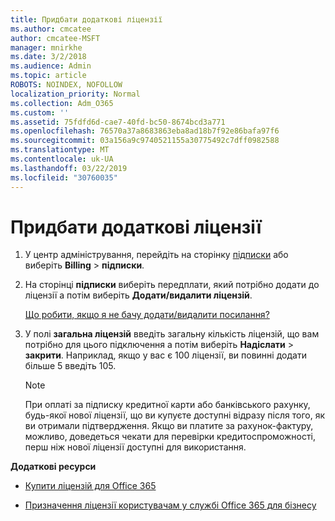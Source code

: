 ```yaml
---
title: Придбати додаткові ліцензії
ms.author: cmcatee
author: cmcatee-MSFT
manager: mnirkhe
ms.date: 3/2/2018
ms.audience: Admin
ms.topic: article
ROBOTS: NOINDEX, NOFOLLOW
localization_priority: Normal
ms.collection: Adm_O365
ms.custom: ''
ms.assetid: 75fdfd6d-cae7-40fd-bc50-8674bcd3a771
ms.openlocfilehash: 76570a37a8683863eba8ad18b7f92e86bafa97f6
ms.sourcegitcommit: 03a156a9c9740521155a30775492c7dff0982588
ms.translationtype: MT
ms.contentlocale: uk-UA
ms.lasthandoff: 03/22/2019
ms.locfileid: "30760035"
---
```

# <a name="buy-additional-licenses"></a>Придбати додаткові ліцензії

1. У центр адміністрування, перейдіть на сторінку [підписки](https://go.microsoft.com/fwlink/p/?linkid=842054) або виберіть **Billing** \> **підписки**.
    
2. На сторінці **підписки** виберіть передплати, який потрібно додати до ліцензії а потім виберіть **Додати/видалити ліцензій**.
    
    [Що робити, якщо я не бачу додати/видалити посилання?](https://support.office.com/article/36081d8d-b3fa-4948-8c34-e217bba825e1#bkmk_no_link)
    
3. У полі **загальна ліцензій** введіть загальну кількість ліцензій, що вам потрібно для цього підключення а потім виберіть **Надіслати** \> **закрити**. Наприклад, якщо у вас є 100 ліцензії, ви повинні додати більше 5 введіть 105.
    
    > [!NOTE]
    > При оплаті за підписку кредитної карти або банківського рахунку, будь-якої нової ліцензії, що ви купуєте доступні відразу після того, як ви отримали підтвердження. Якщо ви платите за рахунок-фактуру, можливо, доведеться чекати для перевірки кредитоспроможності, перш ніж нової ліцензії доступні для використання. 
  
 **Додаткові ресурси**
  
- [Купити ліцензій для Office 365](https://support.office.com/article/36081d8d-b3fa-4948-8c34-e217bba825e1)
    
- [Призначення ліцензії користувачам у службі Office 365 для бізнесу](https://support.office.com/article/997596b5-4173-4627-b915-36abac6786dc)
    

